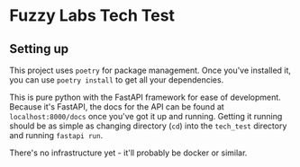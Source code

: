 # Fuzzy Labs Tech Test

## Setting up
This project uses `poetry` for package management. Once you've installed it, you can use `poetry install` to get all
your dependencies.

This is pure python with the FastAPI framework for ease of development. Because it's FastAPI, the docs for the API
can be found at `localhost:8000/docs` once you've got it up and running. Getting it running should be as simple as
changing directory (`cd`) into the `tech_test` directory and running `fastapi run`.

There's no infrastructure yet - it'll
probably be docker or similar.
